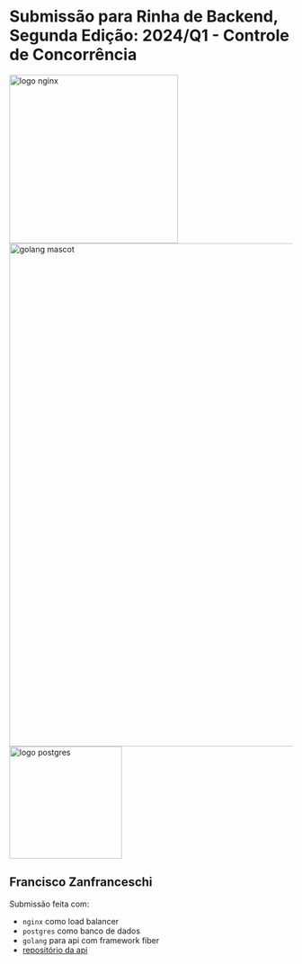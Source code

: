 # Submissão para Rinha de Backend, Segunda Edição: 2024/Q1 - Controle de Concorrência


<img src="https://upload.wikimedia.org/wikipedia/commons/c/c5/Nginx_logo.svg" alt="logo nginx" width="300" height="auto">
<br />
<img src="https://upload.wikimedia.org/wikipedia/commons/2/23/Golang.png" alt="golang mascot" width="896px" height="auto">
<img src="https://upload.wikimedia.org/wikipedia/commons/2/29/Postgresql_elephant.svg" alt="logo postgres" width="200" height="auto">


## Francisco Zanfranceschi
Submissão feita com:
- `nginx` como load balancer
- `postgres` como banco de dados
- `golang` para api com framework fiber
- [repositório da api](https://github.com/mauroue/rinha-backend-2024-q1)

